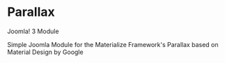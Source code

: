 # Parallax
Joomla! 3 Module

Simple Joomla Module for the Materialize Framework's Parallax based on Material Design by Google
